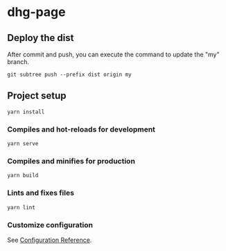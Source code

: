 # dhg-page

## Deploy the dist
After commit and push, you can execute the command to update the "my" branch.
```
git subtree push --prefix dist origin my
```

## Project setup
```
yarn install
```

### Compiles and hot-reloads for development
```
yarn serve
```

### Compiles and minifies for production
```
yarn build
```

### Lints and fixes files
```
yarn lint
```

### Customize configuration
See [Configuration Reference](https://cli.vuejs.org/config/).
